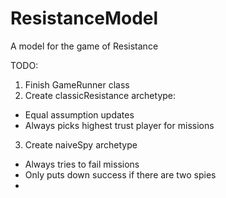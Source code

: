 # ResistanceModel
A model for the game of Resistance

TODO:
1. Finish GameRunner class
2. Create classicResistance archetype:
- Equal assumption updates
- Always picks highest trust player for missions
3. Create naiveSpy archetype
- Always tries to fail missions
- Only puts down success if there are two spies
- 